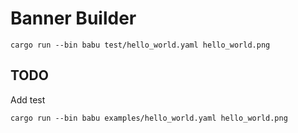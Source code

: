 # Banner Builder


```
cargo run --bin babu test/hello_world.yaml hello_world.png
```



## TODO

Add test
```
cargo run --bin babu examples/hello_world.yaml hello_world.png
```


